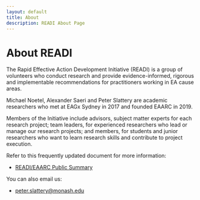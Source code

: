 ```yaml
---
layout: default
title: About
description: READI About Page
---
```


# About READI

The Rapid Effective Action Development Initiative (READI) is a group of volunteers who conduct research and provide evidence-informed, rigorous and implementable recommendations for practitioners working in EA cause areas.

Michael Noetel, Alexander Saeri and Peter Slattery are academic researchers who met at EAGx Sydney in 2017 and founded EAARC in 2019. 

Members of the Initiative include advisors, subject matter experts for each research project; team leaders, for experienced researchers who lead or manage our research projects; and members, for students and junior researchers who want to learn research skills and contribute to project execution.

Refer to this frequently updated document for more information:

 - [READI/EAARC Public Summary](https://docs.google.com/document/d/1VSPoy2Ps7NQqFgERjKUXH-8tiEHNTuVZ-L6MY6YWpyk/edit?usp=sharing)
 
 You can also email us:
 
 - [peter.slattery@monash.edu](peter.slattery@monash.edu)
